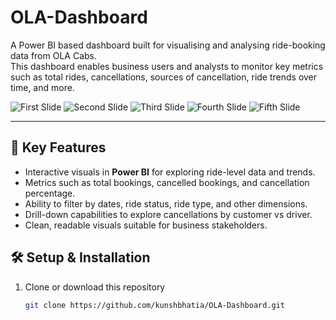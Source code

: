 # OLA-Dashboard

A Power BI based dashboard built for visualising and analysing ride-booking data from OLA Cabs.  
This dashboard enables business users and analysts to monitor key metrics such as total rides, cancellations, sources of cancellation, ride trends over time, and more.

![First Slide](Dashboards/Dashboards/d1)
![Second Slide](Dashboards/Dashboards/d2)
![Third Slide](Dashboards/Dashboards/d3)
![Fourth Slide](Dashboards/Dashboards/d4)
![Fifth Slide](Dashboards/Dashboards/d5)

---

## 🚀 Key Features

- Interactive visuals in **Power BI** for exploring ride-level data and trends.  
- Metrics such as total bookings, cancelled bookings, and cancellation percentage.  
- Ability to filter by dates, ride status, ride type, and other dimensions.  
- Drill-down capabilities to explore cancellations by customer vs driver.  
- Clean, readable visuals suitable for business stakeholders.

## 🛠 Setup & Installation

1. Clone or download this repository  
   ```bash
   git clone https://github.com/kunshbhatia/OLA-Dashboard.git
